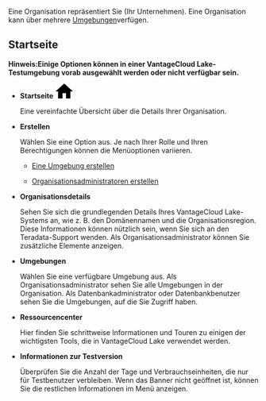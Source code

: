 Eine Organisation repräsentiert Sie (Ihr Unternehmen). Eine Organisation kann über mehrere [Umgebungen](sbt1640280496980.md)verfügen.

## Startseite


**Hinweis:Einige Optionen können in einer VantageCloud Lake-Testumgebung vorab ausgewählt werden oder nicht verfügbar sein.**

-   **Startseite** ![House icon.](Images/cxp1588894410855.svg)

    Eine vereinfachte Übersicht über die Details Ihrer Organisation.


-   **Erstellen**

    Wählen Sie eine Option aus. Je nach Ihrer Rolle und Ihren Berechtigungen können die Menüoptionen variieren.

    -   [Eine Umgebung erstellen](qiv1640281527006.md)


    -   [Organisationsadministratoren erstellen](hrv1640281410572.md)


-   **Organisationsdetails**

    Sehen Sie sich die grundlegenden Details Ihres VantageCloud Lake-Systems an, wie z. B. den Domänennamen und die Organisationsregion. Diese Informationen können nützlich sein, wenn Sie sich an den Teradata-Support wenden. Als Organisationsadministrator können Sie zusätzliche Elemente anzeigen.


-   **Umgebungen**

    Wählen Sie eine verfügbare Umgebung aus. Als Organisationsadministrator sehen Sie alle Umgebungen in der Organisation. Als Datenbankadministrator oder Datenbankbenutzer sehen Sie die Umgebungen, auf die Sie Zugriff haben.


-   **Ressourcencenter**

    Hier finden Sie schrittweise Informationen und Touren zu einigen der wichtigsten Tools, die in VantageCloud Lake verwendet werden.


-   **Informationen zur Testversion**

    Überprüfen Sie die Anzahl der Tage und Verbrauchseinheiten, die nur für Testbenutzer verbleiben. Wenn das Banner nicht geöffnet ist, können Sie die restlichen Informationen im Menü anzeigen.



